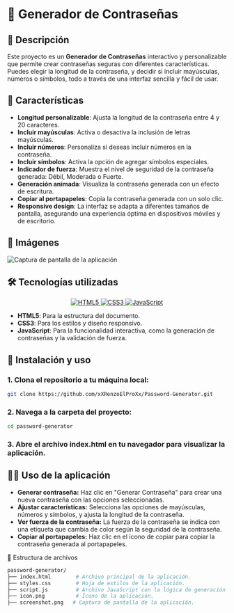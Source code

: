 # 🔐 Generador de Contraseñas
## 📖 Descripción
Este proyecto es un **Generador de Contraseñas** interactivo y personalizable que permite crear contraseñas seguras con diferentes características. Puedes elegir la longitud de la contraseña, y decidir si incluir mayúsculas, números o símbolos, todo a través de una interfaz sencilla y fácil de usar.

## 🌟 Características
- **Longitud personalizable**: Ajusta la longitud de la contraseña entre 4 y 20 caracteres.
- **Incluir mayúsculas**: Activa o desactiva la inclusión de letras mayúsculas.
- **Incluir números**: Personaliza si deseas incluir números en la contraseña.
- **Incluir símbolos**: Activa la opción de agregar símbolos especiales.
- **Indicador de fuerza**: Muestra el nivel de seguridad de la contraseña generada: Débil, Moderada o Fuerte.
- **Generación animada**: Visualiza la contraseña generada con un efecto de escritura.
- **Copiar al portapapeles**: Copia la contraseña generada con un solo clic.
- **Responsive design**: La interfaz se adapta a diferentes tamaños de pantalla, asegurando una experiencia óptima en dispositivos móviles y de escritorio.

## 📸 Imágenes
![Captura de pantalla de la aplicación](./screenshot.jpeg)

## 🛠️ Tecnologías utilizadas
<p align="center">
  <a href="https://developer.mozilla.org/es/docs/Web/HTML" target="_blank">
    <img src="https://img.shields.io/badge/HTML5-E34F26?style=for-the-badge&logo=html5&logoColor=white" alt="HTML5"/>
  </a>
  <a href="https://developer.mozilla.org/es/docs/Web/CSS" target="_blank">
    <img src="https://img.shields.io/badge/CSS3-1572B6?style=for-the-badge&logo=css3&logoColor=white" alt="CSS3"/>
  </a>
  <a href="https://developer.mozilla.org/es/docs/Web/JavaScript" target="_blank">
    <img src="https://img.shields.io/badge/JavaScript-F7DF1E?style=for-the-badge&logo=javascript&logoColor=black" alt="JavaScript"/>
  </a>
</p>

- **HTML5**: Para la estructura del documento.
- **CSS3**: Para los estilos y diseño responsivo.
- **JavaScript**: Para la funcionalidad interactiva, como la generación de contraseñas y la validación de fuerza.

## 🚀 Instalación y uso

### 1. Clona el repositorio a tu máquina local:
```bash
git clone https://github.com/xXRenzoElProXx/Password-Generator.git
```
### 2. Navega a la carpeta del proyecto:
```bash
cd password-generator
```
### 3. Abre el archivo index.html en tu navegador para visualizar la aplicación.

## 🧑‍💻 Uso de la aplicación
* **Generar contraseña:** Haz clic en "Generar Contraseña" para crear una nueva contraseña con las opciones seleccionadas.
* **Ajustar características:** Selecciona las opciones de mayúsculas, números y símbolos, y ajusta la longitud de la contraseña.
* **Ver fuerza de la contraseña:** La fuerza de la contraseña se indica con una etiqueta que cambia de color según la seguridad de la contraseña.
* **Copiar al portapapeles:** Haz clic en el ícono de copiar para copiar la contraseña generada al portapapeles.

📂 Estructura de archivos
```bash
password-generator/
├── index.html        # Archivo principal de la aplicación.
├── styles.css        # Hoja de estilos de la aplicación.
├── script.js         # Archivo JavaScript con la lógica de generación de contraseñas.
├── icon.png          # Ícono de la aplicación.
├── screenshot.png   # Captura de pantalla de la aplicación.
```
